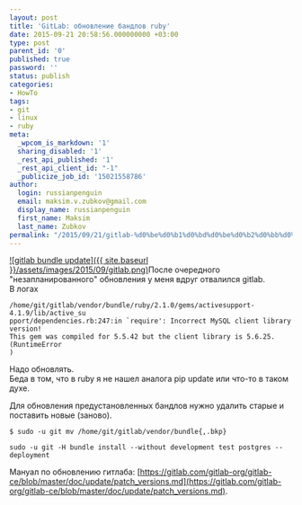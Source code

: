 ```yaml
---
layout: post
title: 'GitLab: обновление бандлов ruby'
date: 2015-09-21 20:58:56.000000000 +03:00
type: post
parent_id: '0'
published: true
password: ''
status: publish
categories:
- HowTo
tags:
- git
- linux
- ruby
meta:
  _wpcom_is_markdown: '1'
  sharing_disabled: '1'
  _rest_api_published: '1'
  _rest_api_client_id: "-1"
  _publicize_job_id: '15021558786'
author:
  login: russianpenguin
  email: maksim.v.zubkov@gmail.com
  display_name: russianpenguin
  first_name: Maksim
  last_name: Zubkov
permalink: "/2015/09/21/gitlab-%d0%be%d0%b1%d0%bd%d0%be%d0%b2%d0%bb%d0%b5%d0%bd%d0%b8%d0%b5-%d0%b1%d0%b0%d0%bd%d0%b4%d0%bb%d0%be%d0%b2-ruby/"
---
```

[![gitlab bundle update]({{ site.baseurl }}/assets/images/2015/09/gitlab.png)](/2015/09/gitlab.png)После очередного "незапланированного" обновления у меня вдруг отвалился gitlab.  
В логах

```
/home/git/gitlab/vendor/bundle/ruby/2.1.0/gems/activesupport-4.1.9/lib/active_su  
pport/dependencies.rb:247:in `require': Incorrect MySQL client library version!  
This gem was compiled for 5.5.42 but the client library is 5.6.25. (RuntimeError  
)
```

Надо обновлять.  
Беда в том, что в ruby я не нашел аналога pip update или что-то в таком духе.

Для обновления предустановленных бандлов нужно удалить старые и поставить новые (заново).

```shell
$ sudo -u git mv /home/git/gitlab/vendor/bundle{,.bkp}
```

```shell
sudo -u git -H bundle install --without development test postgres --deployment
```

Мануал по обновлению гитлаба: [https://gitlab.com/gitlab-org/gitlab-ce/blob/master/doc/update/patch_versions.md](https://gitlab.com/gitlab-org/gitlab-ce/blob/master/doc/update/patch_versions.md).

